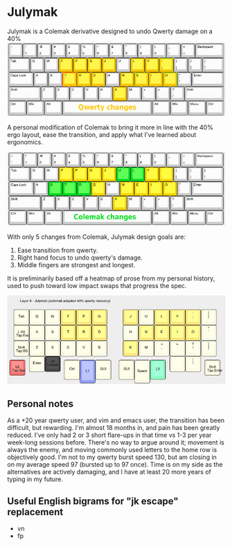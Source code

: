 # Julymak
Julymak is a Colemak derivative designed to undo Qwerty damage on a 40%
![](https://raw.githubusercontent.com/TroyFletcher/julymak/main/julymak_104.png)

A personal modification of Colemak to bring it more in line with the 40% ergo layout, ease the transition, and apply what I've learned about ergonomics.

![](https://raw.githubusercontent.com/TroyFletcher/julymak/main/julymak_vs_colemak.png)

With only 5 changes from Colemak, Julymak design goals are:

1. Ease transition from qwerty.
2. Right hand focus to undo qwerty's damage.
3. Middle fingers are strongest and longest.

It is preliminarily based off a heatmap of prose from my personal history, used to push toward low impact swaps that progress the spec.

![](https://raw.githubusercontent.com/TroyFletcher/julymak/main/julymak_40.png)

## Personal notes
As a +20 year qwerty user, and vim and emacs user, the transition has been difficult, but rewarding. I'm almost 18 months in, and pain has been greatly reduced. I've only had 2 or 3 short flare-ups in that time vs 1-3 per year week-long sessions before. There's no way to argue around it; movement is always the enemy, and moving commonly used letters to the home row is objectively good. I'm not to my qwerty burst speed 130, but am closing in on my average speed 97 (bursted up to 97 once). Time is on my side as the alternatives are actively damaging, and I have at least 20 more years of typing in my future.

## Useful English bigrams for "jk escape" replacement
- vn
- fp
